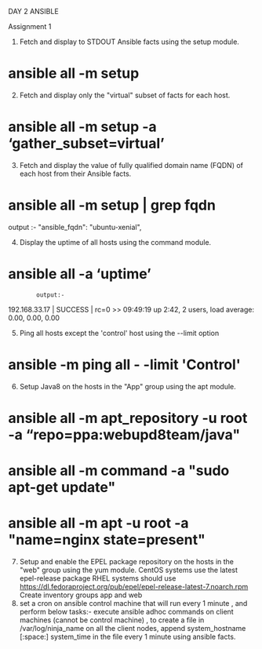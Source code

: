 DAY 2 ANSIBLE

Assignment 1
1. Fetch and display to STDOUT Ansible facts using the setup module. 

# ansible all -m setup

2. Fetch and display only the "virtual" subset of facts for each host.

# ansible all -m setup -a ‘gather_subset=virtual’ 

3. Fetch and display the value of fully qualified domain name (FQDN) of each host from their Ansible facts.
# ansible all -m setup  | grep fqdn
output :- "ansible_fqdn": "ubuntu-xenial",

4. Display the uptime of all hosts using the command module. 
# ansible all -a ‘uptime’
            output:- 
192.168.33.17 | SUCCESS | rc=0 >>
 09:49:19 up  2:42,  2 users,  load average: 0.00, 0.00, 0.00

5. Ping all hosts except the 'control' host using the --limit option
# ansible -m ping all - -limit 'Control' 

6. Setup Java8 on the hosts in the "App" group using the apt module. 
# ansible all -m apt_repository -u root -a “repo=ppa:webupd8team/java"
# ansible all -m command -a "sudo apt-get update"
# ansible all -m apt -u root -a "name=nginx state=present"

7. Setup and enable the EPEL package repository on the hosts in the "web" group using the yum module. 
CentOS systems use the latest epel-release package 
RHEL systems should use https://dl.fedoraproject.org/pub/epel/epel-release-latest-7.noarch.rpm 
Create inventory groups app and web 
11. set a cron on ansible control machine that will run every 1 minute , and perform below tasks:- 
execute ansible adhoc commands on client machines (cannot be control machine) , to create a file in /var/log/ninja_name on all the client nodes, append system_hostname [:space:] system_time in the file every 1 minute using ansible facts. 
